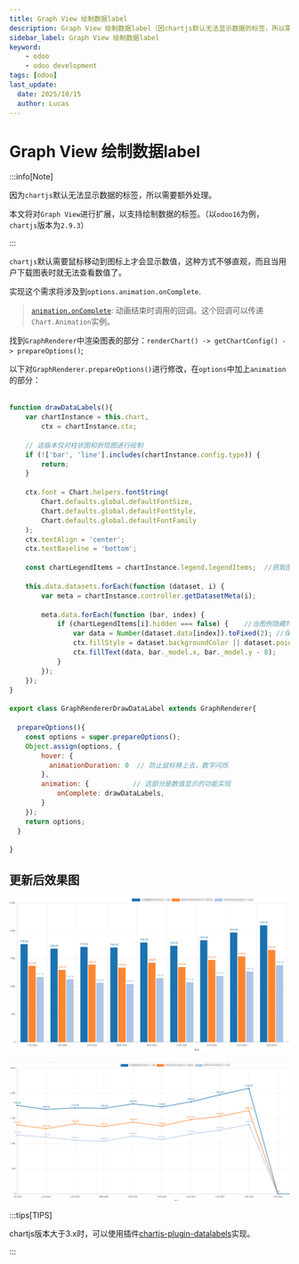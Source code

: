 ```yaml
---
title: Graph View 绘制数据label
description: Graph View 绘制数据label（因chartjs默认无法显示数据的标签，所以需要额外处理）
sidebar_label: Graph View 绘制数据label
keyword:
    - odoo
    - odoo development
tags: [odoo]
last_update:
  date: 2025/10/15
  author: Lucas
---
```


# Graph View 绘制数据label

:::info[Note]

因为`chartjs`默认无法显示数据的标签，所以需要额外处理。



本文将对`Graph View`进行扩展，以支持绘制数据的标签。（以`odoo16`为例，`chartjs`版本为`2.9.3`）

:::

`chartjs`默认需要鼠标移动到图标上才会显示数值，这种方式不够直观，而且当用户下载图表时就无法查看数值了。

实现这个需求将涉及到`options.animation.onComplete`.

> [`animation.onComplete`](https://www.chartjs.org/docs/2.9.4/configuration/animations.html#animation-callbacks): 动画结束时调用的回调。这个回调可以传递`Chart.Animation`实例。

找到`GraphRenderer`中渲染图表的部分：`renderChart() -> getChartConfig() -> prepareOptions()`;

以下对`GraphRenderer.prepareOptions()`进行修改，在`options`中加上`animation`的部分：

```javascript

function drawDataLabels(){
    var chartInstance = this.chart,
        ctx = chartInstance.ctx;

    // 这版本仅对柱状图和折现图进行绘制
    if (!['bar', 'line'].includes(chartInstance.config.type)) {
        return;
    }

    ctx.font = Chart.helpers.fontString(
        Chart.defaults.global.defaultFontSize,
        Chart.defaults.global.defaultFontStyle,
        Chart.defaults.global.defaultFontFamily
    );
    ctx.textAlign = 'center';
    ctx.textBaseline = 'bottom';

    const chartLegendItems = chartInstance.legend.legendItems;  //获取图例

    this.data.datasets.forEach(function (dataset, i) {
        var meta = chartInstance.controller.getDatasetMeta(i);

        meta.data.forEach(function (bar, index) {
            if (chartLegendItems[i].hidden === false) {    //当图例隐藏时不显示数值
                var data = Number(dataset.data[index]).toFixed(2); //保留两位小数
                ctx.fillStyle = dataset.backgroundColor || dataset.pointBackgroundColor;    //设置数值字体颜色为柱状图/曲线颜色
                ctx.fillText(data, bar._model.x, bar._model.y - 8);
            }
        });
    });
}

export class GraphRendererDrawDataLabel extends GraphRenderer{

  prepareOptions(){
    const options = super.prepareOptions();
    Object.assign(options, {
        hover: {
          animationDuration: 0  // 防止鼠标移上去，数字闪烁
        },
        animation: {           // 这部分是数值显示的功能实现
            onComplete: drawDataLabels,
        }
    });
    return options;
  }
  
}

```

## 更新后效果图

![after_bar_1](../_images/graph_view_draw_data_labels_after_bar1.png)

![after_line_1](../_images/graph_view_draw_data_labels_after_line1.png)

:::tips[TIPS]

chartjs版本大于3.x时，可以使用插件[chartjs-plugin-datalabels](https://github.com/chartjs/chartjs-plugin-datalabels)实现。

:::
